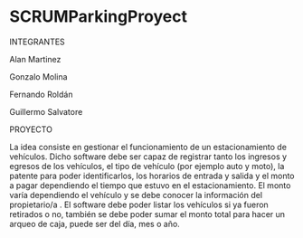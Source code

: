 # SCRUMParkingProyect

INTEGRANTES

Alan Martinez

Gonzalo Molina

Fernando Roldán

Guillermo Salvatore


PROYECTO

La idea consiste en gestionar el funcionamiento de un estacionamiento de vehículos. Dicho software debe ser capaz de registrar tanto los ingresos y egresos de los vehículos, el tipo de vehículo (por ejemplo auto y moto), la patente para poder identificarlos, los horarios de entrada y salida y el monto a pagar dependiendo el tiempo que estuvo en el estacionamiento. El monto varía dependiendo el vehículo y se debe conocer la información  del propietario/a .
El software debe poder listar los vehículos si ya fueron retirados o no, también se debe poder sumar el monto total para hacer un arqueo de caja, puede ser del día, mes o año.
